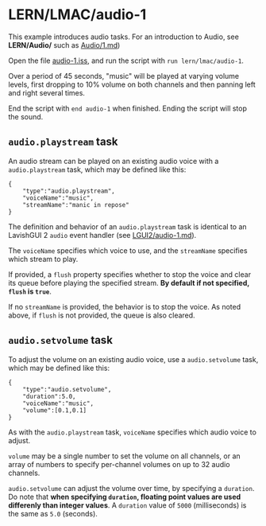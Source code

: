 # LERN/LMAC/audio-1
This example introduces audio tasks. For an introduction to Audio, see **LERN/Audio/** such as [Audio/1.md](../Audio/1.md))

Open the file [audio-1.iss](audio-1.iss), and run the script with ```run lern/lmac/audio-1```.

Over a period of 45 seconds, "music" will be played at varying volume levels, first dropping to 10% volume on both channels and then panning left and right several times.

End the script with ```end audio-1``` when finished. Ending the script will stop the sound.

## ```audio.playstream``` task
An audio stream can be played on an existing audio voice with a ```audio.playstream``` task, which may be defined like this:

```
{
    "type":"audio.playstream",
    "voiceName":"music",
    "streamName":"manic in repose"
}
```

The definition and behavior of an ```audio.playstream``` task is identical to an LavishGUI 2 ```audio``` event handler (see [LGUI2/audio-1.md](../LGUI2/audio-1.md)).

The ```voiceName``` specifies which voice to use, and the ```streamName``` specifies which stream to play.

If provided, a ```flush``` property specifies whether to stop the voice and clear its queue before playing the specified stream. **By default if not specified, ```flush``` is ```true```**.

If no ```streamName``` is provided, the behavior is to stop the voice. As noted above, if ```flush``` is not provided, the queue is also cleared.

## ```audio.setvolume``` task
To adjust the volume on an existing audio voice, use a ```audio.setvolume``` task, which may be defined like this:

```
{
    "type":"audio.setvolume",
    "duration":5.0,
    "voiceName":"music",
    "volume":[0.1,0.1]
}
```

As with the ```audio.playstream``` task, ```voiceName``` specifies which audio voice to adjust.

```volume``` may be a single number to set the volume on all channels, or an array of numbers to specify per-channel volumes on up to 32 audio channels.

```audio.setvolume``` can adjust the volume over time, by specifying a ```duration```. Do note that **when specifying ```duration```, floating point values are used differenly than integer values**. A ```duration``` value of ```5000``` (milliseconds) is the same as ```5.0``` (seconds).

